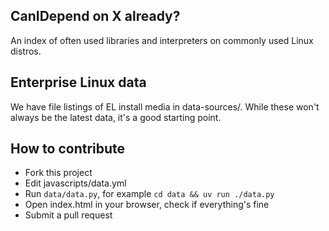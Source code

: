 CanIDepend on X already?
------------------------

An index of often used libraries and interpreters on commonly used Linux
distros.

Enterprise Linux data
---------------------

We have file listings of EL install media in data-sources/. While these
won't always be the latest data, it's a good starting point.


How to contribute
-----------------

* Fork this project
* Edit javascripts/data.yml
* Run `data/data.py`, for example `cd data && uv run ./data.py`
* Open index.html in your browser, check if everything's fine
* Submit a pull request
